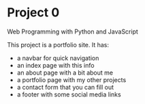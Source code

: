 # Project 0

Web Programming with Python and JavaScript

This project is a portfolio site.
It has:
- a navbar for quick navigation
- an index page with this info
- an about page with a bit about me
- a portfolio page with my other projects
- a contact form that you can fill out
- a footer with some social media links

